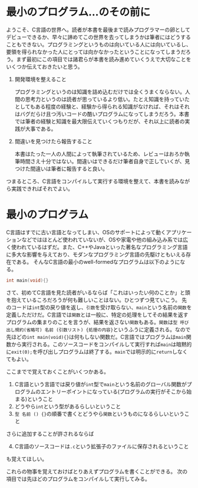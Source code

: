 # 最小のプログラム...のその前に

ようこそ、C言語の世界へ。読者が本書を最後まで読みプログラマーの卵としてデビューできるか、早々に諦めてこの世界を去ってしまうかは筆者にはどうすることもできない。プログラミングというものは向いている人には向いているし、要領を得られなかった人にとっては向かなかったということになってしまうだろう。まず最初にこの項目では諸君らが本書を読み進めていくうえで大切なことをいくつか伝えておきたいと思う。

1. 開発環境を整えること

    プログラミングというのは知識を詰め込むだけでは全くうまくならない。人間の思考力というのは読者が思っているより低い。たとえ知識を持っていたとしてもある程度の経験と、経験から得られる知識がなければ、それはそれはバグだらけ且つ汚いコードの酷いプログラムになってしまうだろう。本書では筆者の経験と知識を最大限伝えていくつもりだが、それ以上に読者の実践が大事である。

2. 間違いを見つけたら報告すること

    本書はたった一人の人間によって執筆されているため、レビューはおろか執筆時間さえ十分ではない。間違いはできるだけ筆者自身で正していくが、見つけた間違いは筆者に報告すると良い。

つまるところ、C言語をコンパイルして実行する環境を整えて、本書を読みながら実践できればそれでよい。

# 最小のプログラム

C言語はすでに古い言語となってしまい、OSのサポートによって動くアプリケーションなどではほとんど使われていないが、OSや家電や他の組み込み系では広く使われているはずだ。また、C++やJavaといった著名なプログラミング言語に多大な影響を与えており、モダンなプログラミング言語の先駆けともいえる存在である。
そんなC言語の最小のwell-formedなプログラムは以下のようになる。

```C
int main(void){}
```

さて、初めてC言語を見た読者がいるならば「これはいったい何のことか」と頭を抱えているころだろうが何も難しいことはない。ひとつずつ見ていこう。
先のコードは`int`型の戻り値を返し、`引数`を受け取らない、`main`という名前の`関数`を定義しただけだ。C言語では`関数`とは一般に、特定の処理をしてその結果を返すプログラムの集まりのことを言うが、結果を返さない`関数`もある。`関数`は`型 呼び出し規約(省略可) 名前 (引数リスト) {処理の内容}`というふうに定義される。なので先ほどの`int main(void){}`は何もしない関数だ。C言語ではプログラムは`main`関数から実行される。このソースコードをコンパイルして実行すれば`main`は暗黙的に`exit(0);`を呼び出しプログラムは終了する。`main`では明示的に`return`しなくてもよい。

ここまでで覚えておくことがいくつかある。

1. C言語という言語では戻り値が`int`型で`main`という名前のグローバル関数がプログラムのエントリーポイントになっている(プログラムの実行がそこから始まる)ということ
2. どうやら`int`という型があるらしいということ
3. `型 名前 () {}`の順番で書くとどうやら`関数`というものになるらしいということ

さらに追加することが許されるならば

4. C言語のソースコードは`.c`という拡張子のファイルに保存されるということ

も覚えてほしい。

これらの物事を覚えておけばとりあえずプログラムを書くことができる。
次の項目では先ほどのプログラムをコンパイルして実行してみる。
